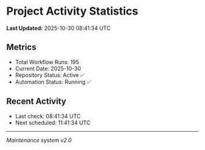 # Project Activity Statistics

**Last Updated:** 2025-10-30 08:41:34 UTC

## Metrics
- Total Workflow Runs: 195
- Current Date: 2025-10-30
- Repository Status: Active ✅
- Automation Status: Running ✅

## Recent Activity
- Last check: 08:41:34 UTC
- Next scheduled: 11:41:34 UTC

---
*Maintenance system v2.0*

